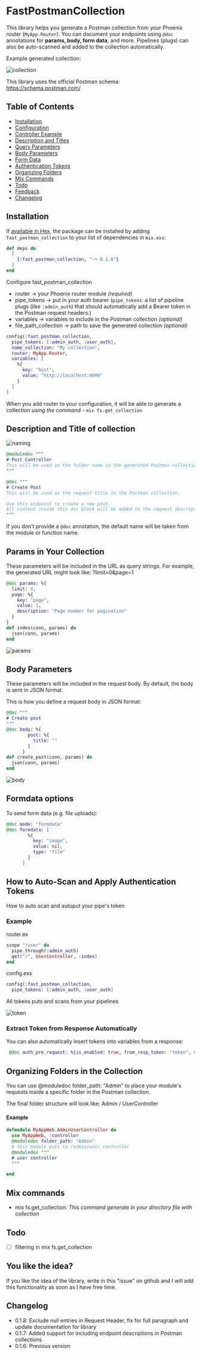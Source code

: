 # FastPostmanCollection

This library helps you generate a Postman collection from your Phoenix router (`MyApp.Router`).
You can document your endpoints using `@doc` annotations for **params, body, form data**, and more.
Pipelines (plugs) can also be auto-scanned and added to the collection automatically.

Example generated collection:

![collection](assets/collection.png)

This library uses the official Postman schema: https://schema.postman.com/

## Table of Contents

- [Installation](#installation)
- [Configuration](#configuration)
- [Controller Example](#configure-your-controller)
- [Description and Titles](#description-and-title-of-collection)
- [Query Parameters](#params-in-your-collection)
- [Body Parameters](#body-parameters)
- [Form Data](#formdata-options)
- [Authentication Tokens](#how-to-auto-scan-and-autoput-your-pipes-token)
- [Organizing Folders](#organizing-folders-in-the-collection)
- [Mix Commands](#mix-commands)
- [Todo](#todo)
- [Feedback](#you-like-the-idea)
- [Changelog](#changelog)

## Installation

If [available in Hex](https://hex.pm/docs/publish), the package can be installed
by adding `fast_postman_collection` to your list of dependencies in `mix.exs`:

```elixir
def deps do
  [
    {:fast_postman_collection, "~> 0.1.8"}
  ]
end
```

Configure fast_postman_collection

- router -> your Phoenix router module *(required)*
- pipe_tokens -> put in your auth bearer (`pipe_tokens`: a list of pipeline plugs (like `:admin_auth`) that should automatically add a Bearer token in the Postman request headers.)
- variables -> variables to include in the Postman collection *(optional)*
- file_path_collection -> path to save the generated collection *(optional)*

```elixir
config(:fast_postman_collection,
  pipe_tokens: [:admin_auth, :user_auth],
  name_collection: "My collection",
  router: MyApp.Router,
  variables: [
    %{
      key: "host",
      value: "http://localhost:4000"
    }
  ]
)
```

When you add router to your configuration, it will be able to generate a collection _using the command_ - `mix fs.get_collection`


## Description and Title of collection

![naming](assets/naming.png)

```elixir
@moduledoc """
# Post Controller
This will be used as the folder name in the generated Postman collection.
"""

@doc """
# Create Post
This will be used as the request title in the Postman collection.

Use this endpoint to create a new post.
All content inside this doc block will be added to the request description in the collection.
"""
```

If you don't provide a `@doc` annotation, the default name will be taken from the module or function name.

## Params in Your Collection

These parameters will be included in the URL as query strings.
For example, the generated URL might look like: ?limit=0&page=1

```elixir
@doc params: %{
  limit: 0,
  page: %{
    key: "page",
    value: 1,
    description: "Page number for pagination"
  }
}
def index(conn, params) do
  json(conn, params)
end
```

![params](assets/params.png)

## Body Parameters

These parameters will be included in the request body.
By default, the body is sent in JSON format.

This is how you define a request body in JSON format:

```elixir
@doc """
# Create post
"""
@doc body: %{
        post: %{
          title: ""
        }
      }
def create_post(conn, params) do
  json(conn, params)
end
```

![body](assets/body.png)

## Formdata options

To send form data (e.g. file uploads):

```elixir
@doc mode: "formdata"
@doc formdata: [
        %{
          key: "image",
          value: nil,
          type: "file"
        }
      ]
```

## How to Auto-Scan and Apply Authentication Tokens

How to auto scan and autoput your pipe's token

### Example

router.ex

```elixir
scope "/user" do
  pipe_through(:admin_auth)
  get("/", UserController, :index)
end
```

config.exs

```elixir
config(:fast_postman_collection,
  pipe_tokens: [:admin_auth, :user_auth]
```

All tokens puts and scans from your pipelines

![token](assets/token.png)

### Extract Token from Response Automatically

You can also automatically insert tokens into variables from a response:

```elixir
 @doc auth_pre_request: %{is_enabled: true, from_resp_token: "token", variable_token: "admin_variable"}
```

## Organizing Folders in the Collection

You can use @moduledoc folder_path: "Admin" to place your module's requests inside a specific folder in the Postman collection.

The final folder structure will look like:
Admin / UserController

#### Example

```elixir
defmodule MyAppWeb.AdminUserController do
  use MyAppWeb, :controller
  @moduledoc folder_path: "Admin"
  # this module puts to /admin/user controller
  @moduledoc """
  # user controller
  """

end
```

## Mix commands

- mix fs.get_collection: _This command generate in your directory file with collection_

## Todo

- [ ] filtering in mix fs.get_collection

## You like the idea?

If you like the idea of the library, write in this "issue" on github and I will add this functionality as soon as I have free time.

## Changelog

- 0.1.8: Exclude null entries in Request Header, fix for full paragraph and update documentation for library
- 0.1.7: Added support for including endpoint descriptions in Postman collections
- 0.1.6: Previous version
